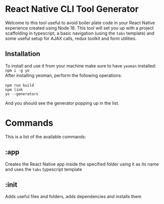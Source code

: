 # React Native CLI Tool Generator

Welcome to this tool useful to avoid boiler plate code in your React Native experience created using Node 18. This tool will set you up with a project scaffolding in typescript, a basic navigation (using the `tabs` template) and some useful setup for AJAX calls, redux toolkit and form utilities.

## Installation

To install and use it from your machine make sure to have `yeoman` installed: `npm i -g yo` <br />
After installing yeoman, perform the following operations: <br /> <br />
`npm run build` <br />
`npm link` <br />
`yo --generators` <br />

And you should see the generator popping up in the list.  <br />

# Commands

This is a list of the available commands:

## :app

Creates the React Native app inside the specified folder using it as its name and uses the `tabs` typescript template

## :init

Adds useful files and folders, adds dependencies and installs them
